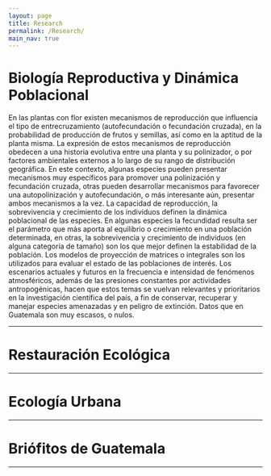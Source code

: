 ```yaml
---
layout: page
title: Research
permalink: /Research/
main_nav: true
---
```

<h1 id="headings">Biología Reproductiva y Dinámica Poblacional</h1>

<p>En las plantas con flor existen mecanismos de reproducción que influencia el tipo de entrecruzamiento (autofecundación o fecundación cruzada), en la probabilidad de producción de frutos y semillas, así como en la aptitud de la planta misma. La expresión de estos mecanismos de reproducción obedecen a una historia evolutiva entre una planta y su polinizador, o por factores ambientales externos a lo largo de su rango de distribución geográfica. En este contexto, algunas especies pueden presentar mecanismos muy específicos para promover una polinización y fecundación cruzada, otras pueden desarrollar mecanismos para favorecer una autopolinización y autofecundación, o más interesante aún, presentar ambos mecanismos a la vez. La capacidad de reproducción, la sobrevivencia y crecimiento de los individuos definen la dinámica poblacional de las especies. En algunas especies la fecundidad resulta ser el parámetro que más aporta al equilibrio o crecimiento en una población determinada, en otras, la sobrevivencia y crecimiento de individuos (en alguna categoría de tamaño) son los que mejor definen la estabilidad de la población. Los modelos de proyección de matrices o integrales son los utilizados para evaluar el estado de las poblaciones de interés. Los escenarios actuales y futuros en la frecuencia e intensidad de fenómenos atmosféricos, además de las presiones constantes por actividades antropogénicas, hacen que estos temas se vuelvan relevantes y prioritarios en la investigación científica del país, a fin de conservar, recuperar y manejar especies amenazadas y en peligro de extinción. Datos que en Guatemala son muy escasos, o nulos.</p>

<hr>

<h1 id="headings">Restauración Ecológica</h1>

<p></p>

<hr>

<h1 id="paragraph">Ecología Urbana</h1>

<p></p>

<hr>

<h1 id="paragraph">Briófitos de Guatemala</h1>

<p></p>

<hr>
